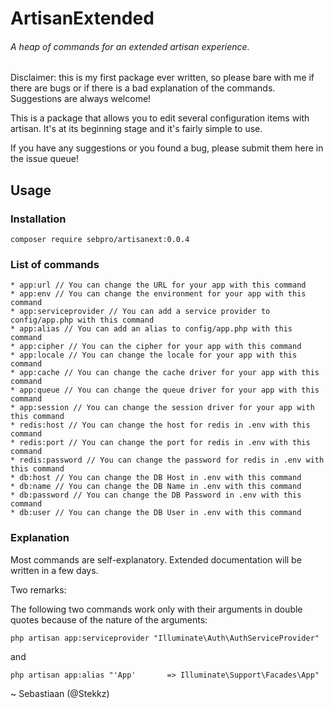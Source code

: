 # ArtisanExtended
###### A heap of commands for an extended artisan experience.

Disclaimer: this is my first package ever written, so please bare with me if there are bugs or if there is a bad explanation of the commands. Suggestions are always welcome!

This is a package that allows you to edit several configuration items with artisan.
It's at its beginning stage and it's fairly simple to use.

If you have any suggestions or you found a bug, please submit them here in the issue queue!

## Usage

### Installation
`composer require sebpro/artisanext:0.0.4`

### List of commands
```
* app:url // You can change the URL for your app with this command
* app:env // You can change the environment for your app with this command
* app:serviceprovider // You can add a service provider to config/app.php with this command
* app:alias // You can add an alias to config/app.php with this command
* app:cipher // You can the cipher for your app with this command
* app:locale // You can change the locale for your app with this command 
* app:cache // You can change the cache driver for your app with this command
* app:queue // You can change the queue driver for your app with this command
* app:session // You can change the session driver for your app with this command
* redis:host // You can change the host for redis in .env with this command
* redis:port // You can change the port for redis in .env with this command 
* redis:password // You can change the password for redis in .env with this command
* db:host // You can change the DB Host in .env with this command
* db:name // You can change the DB Name in .env with this command
* db:password // You can change the DB Password in .env with this command
* db:user // You can change the DB User in .env with this command
```

### Explanation
Most commands are self-explanatory. Extended documentation will be written in a few days.

Two remarks:

The following two commands work only with their arguments in double quotes because of the nature of the arguments:
```
php artisan app:serviceprovider "Illuminate\Auth\AuthServiceProvider"
```

and 

```
php artisan app:alias "'App'       => Illuminate\Support\Facades\App"
```

~ Sebastiaan (@Stekkz)
